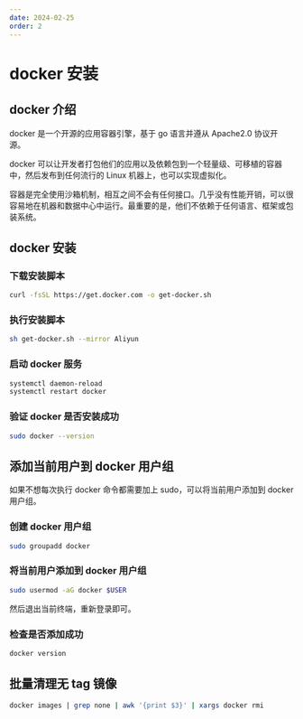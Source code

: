 ```yaml
---
date: 2024-02-25
order: 2
---
```


# docker 安装

## docker 介绍

docker 是一个开源的应用容器引擎，基于 go 语言并遵从 Apache2.0 协议开源。

docker 可以让开发者打包他们的应用以及依赖包到一个轻量级、可移植的容器中，然后发布到任何流行的 Linux 机器上，也可以实现虚拟化。

容器是完全使用沙箱机制，相互之间不会有任何接口。几乎没有性能开销，可以很容易地在机器和数据中心中运行。最重要的是，他们不依赖于任何语言、框架或包装系统。

## docker 安装

### 下载安装脚本

```bash
curl -fsSL https://get.docker.com -o get-docker.sh
```

### 执行安装脚本

```bash
sh get-docker.sh --mirror Aliyun
```

### 启动 docker 服务

```bash
systemctl daemon-reload
systemctl restart docker
```

### 验证 docker 是否安装成功

```bash
sudo docker --version
```

## 添加当前用户到 docker 用户组

如果不想每次执行 docker 命令都需要加上 sudo，可以将当前用户添加到 docker 用户组。

### 创建 docker 用户组

```bash
sudo groupadd docker
```

### 将当前用户添加到 docker 用户组

```bash
sudo usermod -aG docker $USER
```
然后退出当前终端，重新登录即可。

### 检查是否添加成功

```bash
docker version
```

## 批量清理无 tag 镜像

```bash
docker images | grep none | awk '{print $3}' | xargs docker rmi
```
